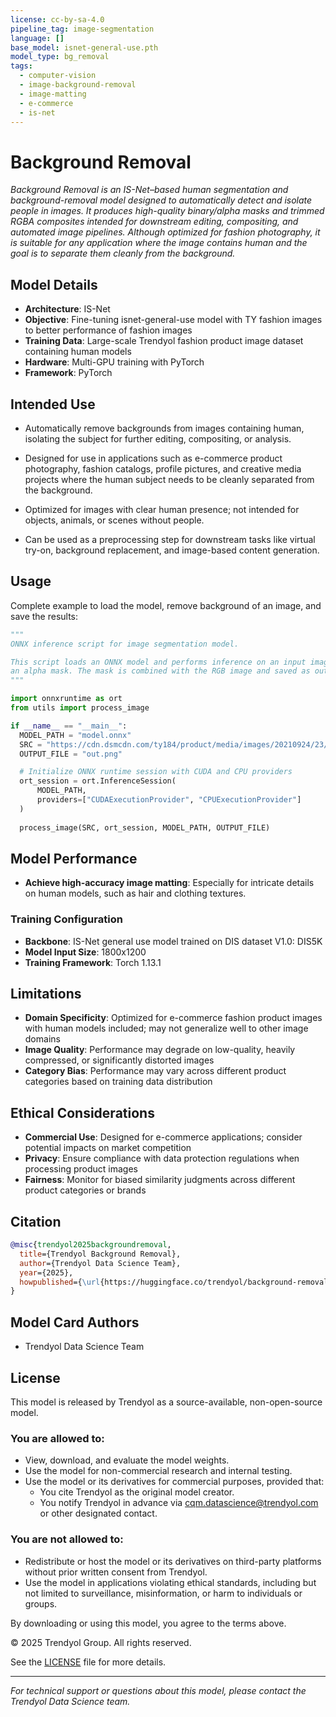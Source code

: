 ```yaml
---
license: cc-by-sa-4.0
pipeline_tag: image-segmentation
language: []
base_model: isnet-general-use.pth
model_type: bg_removal
tags:
  - computer-vision
  - image-background-removal
  - image-matting
  - e-commerce
  - is-net
---
```


# Background Removal

_Background Removal is an IS-Net–based human segmentation and background-removal model designed to automatically detect and isolate people in images. It produces high-quality binary/alpha masks and trimmed RGBA composites intended for downstream editing, compositing, and automated image pipelines. Although optimized for fashion photography, it is suitable for any application where the image contains human and the goal is to separate them cleanly from the background._

## Model Details

- **Architecture**: IS-Net
- **Objective**: Fine-tuning isnet-general-use model with TY fashion images to better performance of fashion images
- **Training Data**: Large-scale Trendyol fashion product image dataset containing human models
- **Hardware**: Multi-GPU training with PyTorch
- **Framework**: PyTorch

## Intended Use

- Automatically remove backgrounds from images containing human, isolating the subject for further editing, compositing, or analysis.

- Designed for use in applications such as e-commerce product photography, fashion catalogs, profile pictures, and creative media projects where the human subject needs to be cleanly separated from the background.

- Optimized for images with clear human presence; not intended for objects, animals, or scenes without people.

- Can be used as a preprocessing step for downstream tasks like virtual try-on, background replacement, and image-based content generation.

## Usage

Complete example to load the model, remove background of an image, and save the results:

```python
"""
ONNX inference script for image segmentation model.

This script loads an ONNX model and performs inference on an input image to generate
an alpha mask. The mask is combined with the RGB image and saved as output.
"""

import onnxruntime as ort
from utils import process_image

if __name__ == "__main__":
  MODEL_PATH = "model.onnx"
  SRC = "https://cdn.dsmcdn.com/ty184/product/media/images/20210924/23/136268224/224296134/1/1_org_zoom.jpg"
  OUTPUT_FILE = "out.png"

  # Initialize ONNX runtime session with CUDA and CPU providers
  ort_session = ort.InferenceSession(
      MODEL_PATH,
      providers=["CUDAExecutionProvider", "CPUExecutionProvider"]
  )
  
  process_image(SRC, ort_session, MODEL_PATH, OUTPUT_FILE)
```

## Model Performance

- **Achieve high-accuracy image matting**: Especially for intricate details on human models, such as hair and clothing textures.

### Training Configuration

- **Backbone**: IS-Net general use model trained on DIS dataset V1.0: DIS5K
- **Model Input Size**: 1800x1200
- **Training Framework**: Torch 1.13.1

## Limitations

- **Domain Specificity**: Optimized for e-commerce fashion product images with human models included; may not generalize well to other image domains
- **Image Quality**: Performance may degrade on low-quality, heavily compressed, or significantly distorted images
- **Category Bias**: Performance may vary across different product categories based on training data distribution

## Ethical Considerations

- **Commercial Use**: Designed for e-commerce applications; consider potential impacts on market competition
- **Privacy**: Ensure compliance with data protection regulations when processing product images
- **Fairness**: Monitor for biased similarity judgments across different product categories or brands

## Citation

```bibtex
@misc{trendyol2025backgroundremoval,
  title={Trendyol Background Removal},
  author={Trendyol Data Science Team},
  year={2025},
  howpublished={\url{https://huggingface.co/trendyol/background-removal}}
}
```

## Model Card Authors

- Trendyol Data Science Team

## License

This model is released by Trendyol as a source-available, non-open-source model.

### You are allowed to:

- View, download, and evaluate the model weights.
- Use the model for non-commercial research and internal testing.
- Use the model or its derivatives for commercial purposes, provided that:
  - You cite Trendyol as the original model creator.
  - You notify Trendyol in advance via cqm.datascience@trendyol.com or other designated contact.

### You are not allowed to:

- Redistribute or host the model or its derivatives on third-party platforms without prior written consent from Trendyol.
- Use the model in applications violating ethical standards, including but not limited to surveillance, misinformation, or harm to individuals or groups.

By downloading or using this model, you agree to the terms above.

© 2025 Trendyol Group. All rights reserved.

See the [LICENSE](LICENSE) file for more details.

---

_For technical support or questions about this model, please contact the Trendyol Data Science team._
